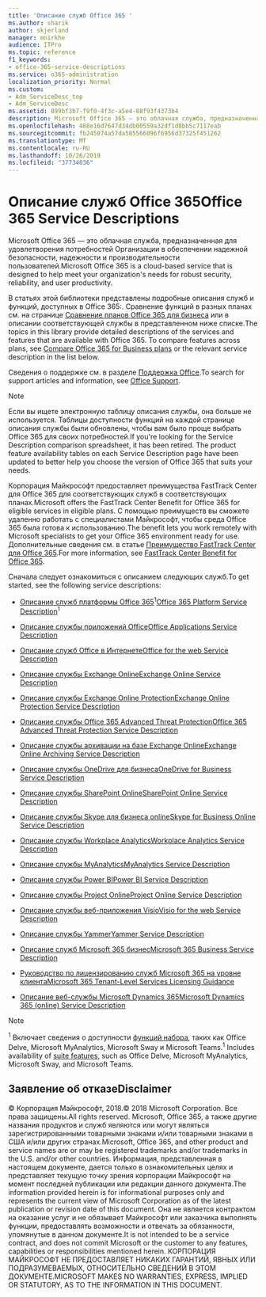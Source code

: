 ```yaml
---
title: 'Описание служб Office 365 '
ms.author: sharik
author: skjerland
manager: mnirkhe
audience: ITPro
ms.topic: reference
f1_keywords:
- office-365-service-descriptions
ms.service: o365-administration
localization_priority: Normal
ms.custom:
- Adm_ServiceDesc_top
- Adm_ServiceDesc
ms.assetid: 899bf3b7-f9f0-4f3c-a5e4-88f93f4373b4
description: Microsoft Office 365 — это облачная служба, предназначенная для удовлетворения потребностей Организации в обеспечении надежной безопасности, надежности и производительности пользователей.
ms.openlocfilehash: 488e16d7647d34db00559a32df1d8bb5c7117eab
ms.sourcegitcommit: fb245074a57da585566096f6956d37325f451262
ms.translationtype: MT
ms.contentlocale: ru-RU
ms.lasthandoff: 10/26/2019
ms.locfileid: "37734036"
---
```

# <a name="office-365-service-descriptions"></a><span data-ttu-id="4fdf4-103">Описание служб Office 365</span><span class="sxs-lookup"><span data-stu-id="4fdf4-103">Office 365 Service Descriptions</span></span> 

<span data-ttu-id="4fdf4-104">Microsoft Office 365 — это облачная служба, предназначенная для удовлетворения потребностей Организации в обеспечении надежной безопасности, надежности и производительности пользователей.</span><span class="sxs-lookup"><span data-stu-id="4fdf4-104">Microsoft Office 365 is a cloud-based service that is designed to help meet your organization's needs for robust security, reliability, and user productivity.</span></span> 
  
<span data-ttu-id="4fdf4-p101">В статьях этой библиотеки представлены подробные описания служб и функций, доступных в Office 365:. Сравнение функций в разных планах см. на странице [Сравнение планов Office 365 для бизнеса](https://go.microsoft.com/fwlink/?LinkID=799177&amp;clcid=0x409) или в описании соответствующей службы в представленном ниже списке.</span><span class="sxs-lookup"><span data-stu-id="4fdf4-p101">The topics in this library provide detailed descriptions of the services and features that are available with Office 365. To compare features across plans, see [Compare Office 365 for Business plans](https://go.microsoft.com/fwlink/?LinkID=799177&amp;clcid=0x409) or the relevant service description in the list below.</span></span> 
  
<span data-ttu-id="4fdf4-107">Сведения о поддержке см. в разделе [Поддержка Office](https://support.office.com/).</span><span class="sxs-lookup"><span data-stu-id="4fdf4-107">To search for support articles and information, see [Office Support](https://support.office.com/).</span></span>
  
> [!NOTE]
> <span data-ttu-id="4fdf4-p102">Если вы ищете электронную таблицу описания службы, она больше не используется. Таблицы доступности функций на каждой странице описания службы были обновлены, чтобы вам было проще выбрать Office 365 для своих потребностей.</span><span class="sxs-lookup"><span data-stu-id="4fdf4-p102">If you're looking for the Service Description comparison spreadsheet, it has been retired. The product feature availability tables on each Service Description page have been updated to better help you choose the version of Office 365 that suits your needs.</span></span> 
  
<span data-ttu-id="4fdf4-110">Корпорация Майкрософт предоставляет преимущества FastTrack Center для Office 365 для соответствующих служб в соответствующих планах.</span><span class="sxs-lookup"><span data-stu-id="4fdf4-110">Microsoft offers the FastTrack Center Benefit for Office 365 for eligible services in eligible plans.</span></span> <span data-ttu-id="4fdf4-111">С помощью преимуществ вы сможете удаленно работать с специалистами Майкрософт, чтобы среда Office 365 была готова к использованию.</span><span class="sxs-lookup"><span data-stu-id="4fdf4-111">The benefit lets you work remotely with Microsoft specialists to get your Office 365 environment ready for use.</span></span> <span data-ttu-id="4fdf4-112">Дополнительные сведения см. в статье [Преимущество FastTrack Center для Office 365](https://docs.microsoft.com/fasttrack/O365-fasttrack-benefit-for-office-365).</span><span class="sxs-lookup"><span data-stu-id="4fdf4-112">For more information, see [FastTrack Center Benefit for Office 365](https://docs.microsoft.com/fasttrack/O365-fasttrack-benefit-for-office-365).</span></span>
  
<span data-ttu-id="4fdf4-113">Сначала следует ознакомиться с описанием следующих служб.</span><span class="sxs-lookup"><span data-stu-id="4fdf4-113">To get started, see the following service descriptions:</span></span>
  
- <span data-ttu-id="4fdf4-114">[Описание служб платформы Office 365](office-365-platform-service-description/office-365-platform-service-description.md)<sup>1</sup></span><span class="sxs-lookup"><span data-stu-id="4fdf4-114">[Office 365 Platform Service Description](office-365-platform-service-description/office-365-platform-service-description.md)<sup>1</sup></span></span>
    
- [<span data-ttu-id="4fdf4-115">Описание службы приложений Office</span><span class="sxs-lookup"><span data-stu-id="4fdf4-115">Office Applications Service Description</span></span>](office-applications-service-description/office-applications-service-description.md)
    
- [<span data-ttu-id="4fdf4-116">Описание служб Office в Интернете</span><span class="sxs-lookup"><span data-stu-id="4fdf4-116">Office for the web Service Description</span></span>](office-online-service-description/office-online-service-description.md)
    
- [<span data-ttu-id="4fdf4-117">Описание службы Exchange Online</span><span class="sxs-lookup"><span data-stu-id="4fdf4-117">Exchange Online Service Description</span></span>](exchange-online-service-description/exchange-online-service-description.md)
    
- [<span data-ttu-id="4fdf4-118">Описание службы Exchange Online Protection</span><span class="sxs-lookup"><span data-stu-id="4fdf4-118">Exchange Online Protection Service Description</span></span>](exchange-online-protection-service-description/exchange-online-protection-service-description.md)
    
- [<span data-ttu-id="4fdf4-119">Описание службы Office 365 Advanced Threat Protection</span><span class="sxs-lookup"><span data-stu-id="4fdf4-119">Office 365 Advanced Threat Protection Service Description</span></span>](office-365-advanced-threat-protection-service-description.md)
    
- [<span data-ttu-id="4fdf4-120">Описание службы архивации на базе Exchange Online</span><span class="sxs-lookup"><span data-stu-id="4fdf4-120">Exchange Online Archiving Service Description</span></span>](exchange-online-archiving-service-description/exchange-online-archiving-service-description.md)
    
- [<span data-ttu-id="4fdf4-121">Описание службы OneDrive для бизнеса</span><span class="sxs-lookup"><span data-stu-id="4fdf4-121">OneDrive for Business Service Description</span></span>](onedrive-for-business-service-description.md)
    
- [<span data-ttu-id="4fdf4-122">Описание службы SharePoint Online</span><span class="sxs-lookup"><span data-stu-id="4fdf4-122">SharePoint Online Service Description</span></span>](sharepoint-online-service-description/sharepoint-online-service-description.md)
    
- [<span data-ttu-id="4fdf4-123">Описание службы Skype для бизнеса online</span><span class="sxs-lookup"><span data-stu-id="4fdf4-123">Skype for Business Online Service Description</span></span>](skype-for-business-online-service-description/skype-for-business-online-service-description.md)
    
- [<span data-ttu-id="4fdf4-124">Описание службы Workplace Analytics</span><span class="sxs-lookup"><span data-stu-id="4fdf4-124">Workplace Analytics Service Description</span></span>](workplace-analytics-service-description.md)

- [<span data-ttu-id="4fdf4-125">Описание службы MyAnalytics</span><span class="sxs-lookup"><span data-stu-id="4fdf4-125">MyAnalytics Service Description</span></span>](mya-service-description.md)
    
- [<span data-ttu-id="4fdf4-126">Описание службы Power BI</span><span class="sxs-lookup"><span data-stu-id="4fdf4-126">Power BI Service Description</span></span>](power-bi-service-description.md)
    
- [<span data-ttu-id="4fdf4-127">Описание службы Project Online</span><span class="sxs-lookup"><span data-stu-id="4fdf4-127">Project Online Service Description</span></span>](project-online-service-description/project-online-service-description.md)
    
- [<span data-ttu-id="4fdf4-128">Описание службы веб-приложения Visio</span><span class="sxs-lookup"><span data-stu-id="4fdf4-128">Visio for the web Service Description</span></span>](visio-online-service-description/visio-online-service-description.md)
    
- [<span data-ttu-id="4fdf4-129">Описание службы Yammer</span><span class="sxs-lookup"><span data-stu-id="4fdf4-129">Yammer Service Description</span></span>](yammer-service-description/yammer-service-description.md)

- [<span data-ttu-id="4fdf4-130">Описание служб Microsoft 365 бизнес</span><span class="sxs-lookup"><span data-stu-id="4fdf4-130">Microsoft 365 Business Service Description</span></span>](microsoft-365-service-descriptions/microsoft-365-business-service-description.md)

- [<span data-ttu-id="4fdf4-131">Руководство по лицензированию служб Microsoft 365 на уровне клиента</span><span class="sxs-lookup"><span data-stu-id="4fdf4-131">Microsoft 365 Tenant-Level Services Licensing Guidance</span></span>](microsoft-365-service-descriptions/microsoft-365-tenantlevel-services-licensing-guidance.md)
    
- [<span data-ttu-id="4fdf4-132">Описание веб-службы Microsoft Dynamics 365</span><span class="sxs-lookup"><span data-stu-id="4fdf4-132">Microsoft Dynamics 365 (online) Service Description</span></span>](microsoft-dynamics-365-online-service-description.md)
    
> [!NOTE]
> <span data-ttu-id="4fdf4-133"><sup>1</sup> Включает сведения о доступности [функций набора](https://docs.microsoft.com/office365/servicedescriptions/office-365-platform-service-description/office-365-suite-features), таких как Office Delve, Microsoft MyAnalytics, Microsoft Sway и Microsoft Teams.</span><span class="sxs-lookup"><span data-stu-id="4fdf4-133"><sup>1</sup> Includes availability of [suite features](https://docs.microsoft.com/office365/servicedescriptions/office-365-platform-service-description/office-365-suite-features), such as Office Delve, Microsoft MyAnalytics, Microsoft Sway, and Microsoft Teams.</span></span>
  
## <a name="disclaimer"></a><span data-ttu-id="4fdf4-134">Заявление об отказе</span><span class="sxs-lookup"><span data-stu-id="4fdf4-134">Disclaimer</span></span>

<span data-ttu-id="4fdf4-135">© Корпорация Майкрософт, 2018.</span><span class="sxs-lookup"><span data-stu-id="4fdf4-135">© 2018 Microsoft Corporation.</span></span> <span data-ttu-id="4fdf4-136">Все права защищены.</span><span class="sxs-lookup"><span data-stu-id="4fdf4-136">All rights reserved.</span></span> <span data-ttu-id="4fdf4-137">Microsoft, Office 365, а также другие названия продуктов и служб являются или могут являться зарегистрированными товарными знаками и/или товарными знаками в США и/или других странах.</span><span class="sxs-lookup"><span data-stu-id="4fdf4-137">Microsoft, Office 365, and other product and service names are or may be registered trademarks and/or trademarks in the U.S. and/or other countries.</span></span> <span data-ttu-id="4fdf4-138">Информация, представленная в настоящем документе, дается только в ознакомительных целях и представляет текущую точку зрения корпорации Майкрософт на момент последней публикации или редакции данного документа.</span><span class="sxs-lookup"><span data-stu-id="4fdf4-138">The information provided herein is for informational purposes only and represents the current view of Microsoft Corporation as of the latest publication or revision date of this document.</span></span> <span data-ttu-id="4fdf4-139">Она не является контрактом на оказание услуг и не обязывает Майкрософт или заказчика выполнять функции, предоставлять возможности и отвечать за обязанности, упомянутые в данном документе.</span><span class="sxs-lookup"><span data-stu-id="4fdf4-139">It is not intended to be a service contract, and does not commit Microsoft or the customer to any features, capabilities or responsibilities mentioned herein.</span></span> <span data-ttu-id="4fdf4-140">КОРПОРАЦИЯ МАЙКРОСОФТ НЕ ПРЕДОСТАВЛЯЕТ НИКАКИХ ГАРАНТИЙ, ЯВНЫХ ИЛИ ПОДРАЗУМЕВАЕМЫХ, ОТНОСИТЕЛЬНО СВЕДЕНИЙ В ЭТОМ ДОКУМЕНТЕ.</span><span class="sxs-lookup"><span data-stu-id="4fdf4-140">MICROSOFT MAKES NO WARRANTIES, EXPRESS, IMPLIED OR STATUTORY, AS TO THE INFORMATION IN THIS DOCUMENT.</span></span> 
  
